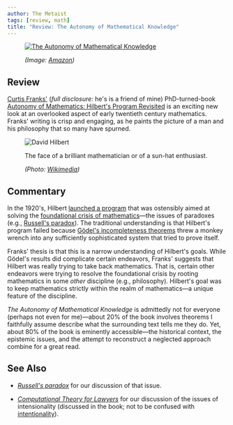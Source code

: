 ```yaml
---
author: The Metaist
tags: [review, math]
title: "Review: The Autonomy of Mathematical Knowledge"
---
```


<figure class="cover" markdown="1">

[![The Autonomy of Mathematical Knowledge]({{thumbnail}})][amazon]

<figcaption>
  <address markdown="1">

(Image: [Amazon][amazon])</address>

</figcaption>
</figure>

[amazon]: http://www.amazon.com/gp/product/0761147489?ie=UTF8&tag=themet-20&linkCode=as2&camp=1789&creative=390957&creativeASIN=0761147489

## Review

<div class="entry-summary" markdown="1">

[Curtis Franks'](http://www.nd.edu/~cfranks/)
(_full disclosure:_ he's is a friend of mine) PhD-turned-book
[Autonomy of Mathematics: Hilbert's Program Revisited][amazon] is an exciting
new look at an overlooked aspect of early twentieth century mathematics. Franks'
writing is crisp and engaging, as he paints the picture of a man and his
philosophy that so many have spurned.

</div>

<figure markdown="1">

![David Hilbert]({{IMG_URL}}/2010-02-24-david-hilbert.jpg)

<figcaption>
  The face of a brilliant mathematician or of a sun-hat enthusiast.
  <address markdown="1">

(Photo: [Wikimedia](http://commons.wikimedia.org/wiki/File:Hilbert.jpg))</address>

</figcaption>
</figure><!--more-->

## Commentary

In the 1920's, Hilbert
[launched a program](http://en.wikipedia.org/wiki/Hilbert's_program) that was
ostensibly aimed at solving the
[foundational crisis of mathematics](http://en.wikipedia.org/wiki/Foundational_crisis_of_mathematics#Foundational_crisis)&mdash;the
issues of paradoxes (e.g., [Russell's paradox]({{BLOG_URL}}/2009/11/russells-paradox.html)).
The traditional understanding is that Hilbert's program failed because
[G&ouml;del's incompleteness theorems](http://en.wikipedia.org/wiki/G%C3%B6del's_incompleteness_theorems)
threw a monkey wrench into any sufficiently sophisticated system that tried to
prove itself.

Franks' thesis is that this is a narrow understanding of Hilbert's goals.
While G&ouml;del's results did complicate certain endeavors, Franks' suggests
that Hilbert was really trying to take back mathematics. That is, certain other
endeavors were trying to resolve the foundational crisis by rooting mathematics
in some _other_ discipline (e.g., philosophy). Hilbert's goal was to keep
mathematics strictly within the realm of mathematics&mdash;a unique feature of
the discipline.

<cite>The Autonomy of Mathematical Knowledge</cite> is admittedly not for
everyone (perhaps not even for me)&mdash;about 20% of the book involves theorems
I faithfully assume describe what the surrounding text tells me they do. Yet,
about 80% of the book is eminently accessible&mdash;the historical context, the
epistemic issues, and the attempt to reconstruct a neglected approach combine
for a great read.

## See Also

- <cite>[Russell's paradox]({{BLOG_URL}}/2009/11/russells-paradox.html)</cite>
  for our discussion of that issue.

- <cite>[Computational Theory for Lawyers]({{BLOG_URL}}/2009/11/computational-theory-for-lawyers.html)</cite>
  for our discussion of the issues of intensionality (discussed in the book;
  not to be confused with [intentionality](http://en.wikipedia.org/wiki/Intentionality)).
